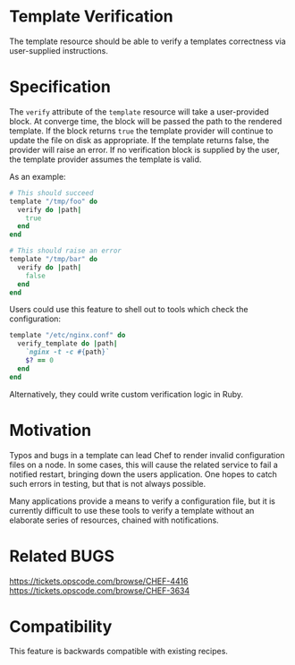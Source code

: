 # Template Verification

The template resource should be able to verify a templates correctness
via user-supplied instructions.

# Specification

The `verify` attribute of the `template` resource will take a
user-provided block. At converge time, the block will be passed the
path to the rendered template. If the block returns `true` the
template provider will continue to update the file on disk as
appropriate. If the template returns false, the provider will raise an
error. If no verification block is supplied by the user, the template
provider assumes the template is valid.

As an example:

```ruby
# This should succeed
template "/tmp/foo" do
  verify do |path|
    true
  end
end

# This should raise an error
template "/tmp/bar" do
  verify do |path|
    false
  end
end
```

Users could use this feature to shell out to tools which check the
configuration:

```ruby
template "/etc/nginx.conf" do
  verify_template do |path|
    `nginx -t -c #{path}`
    $? == 0
  end
end
```

Alternatively, they could write custom verification logic in Ruby.

# Motivation

Typos and bugs in a template can lead Chef to render invalid
configuration files on a node. In some cases, this will cause the
related service to fail a notified restart, bringing down the users
application. One hopes to catch such errors in testing, but that is
not always possible.

Many applications provide a means to verify a configuration file, but
it is currently difficult to use these tools to verify a template
without an elaborate series of resources, chained with notifications.

# Related BUGS

https://tickets.opscode.com/browse/CHEF-4416
https://tickets.opscode.com/browse/CHEF-3634

# Compatibility

This feature is backwards compatible with existing recipes.
